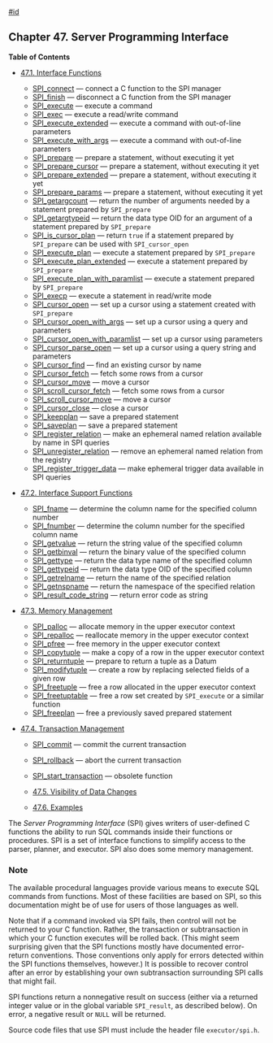 [#id](#SPI)

## Chapter 47. Server Programming Interface

**Table of Contents**

* [47.1. Interface Functions](spi-interface)

    * [SPI\_connect](spi-spi-connect) — connect a C function to the SPI manager
    * [SPI\_finish](spi-spi-finish) — disconnect a C function from the SPI manager
    * [SPI\_execute](spi-spi-execute) — execute a command
    * [SPI\_exec](spi-spi-exec) — execute a read/write command
    * [SPI\_execute\_extended](spi-spi-execute-extended) — execute a command with out-of-line parameters
    * [SPI\_execute\_with\_args](spi-spi-execute-with-args) — execute a command with out-of-line parameters
    * [SPI\_prepare](spi-spi-prepare) — prepare a statement, without executing it yet
    * [SPI\_prepare\_cursor](spi-spi-prepare-cursor) — prepare a statement, without executing it yet
    * [SPI\_prepare\_extended](spi-spi-prepare-extended) — prepare a statement, without executing it yet
    * [SPI\_prepare\_params](spi-spi-prepare-params) — prepare a statement, without executing it yet
    * [SPI\_getargcount](spi-spi-getargcount) — return the number of arguments needed by a statement prepared by `SPI_prepare`
    * [SPI\_getargtypeid](spi-spi-getargtypeid) — return the data type OID for an argument of a statement prepared by `SPI_prepare`
    * [SPI\_is\_cursor\_plan](spi-spi-is-cursor-plan) — return `true` if a statement prepared by `SPI_prepare` can be used with `SPI_cursor_open`
    * [SPI\_execute\_plan](spi-spi-execute-plan) — execute a statement prepared by `SPI_prepare`
    * [SPI\_execute\_plan\_extended](spi-spi-execute-plan-extended) — execute a statement prepared by `SPI_prepare`
    * [SPI\_execute\_plan\_with\_paramlist](spi-spi-execute-plan-with-paramlist) — execute a statement prepared by `SPI_prepare`
    * [SPI\_execp](spi-spi-execp) — execute a statement in read/write mode
    * [SPI\_cursor\_open](spi-spi-cursor-open) — set up a cursor using a statement created with `SPI_prepare`
    * [SPI\_cursor\_open\_with\_args](spi-spi-cursor-open-with-args) — set up a cursor using a query and parameters
    * [SPI\_cursor\_open\_with\_paramlist](spi-spi-cursor-open-with-paramlist) — set up a cursor using parameters
    * [SPI\_cursor\_parse\_open](spi-spi-cursor-parse-open) — set up a cursor using a query string and parameters
    * [SPI\_cursor\_find](spi-spi-cursor-find) — find an existing cursor by name
    * [SPI\_cursor\_fetch](spi-spi-cursor-fetch) — fetch some rows from a cursor
    * [SPI\_cursor\_move](spi-spi-cursor-move) — move a cursor
    * [SPI\_scroll\_cursor\_fetch](spi-spi-scroll-cursor-fetch) — fetch some rows from a cursor
    * [SPI\_scroll\_cursor\_move](spi-spi-scroll-cursor-move) — move a cursor
    * [SPI\_cursor\_close](spi-spi-cursor-close) — close a cursor
    * [SPI\_keepplan](spi-spi-keepplan) — save a prepared statement
    * [SPI\_saveplan](spi-spi-saveplan) — save a prepared statement
    * [SPI\_register\_relation](spi-spi-register-relation) — make an ephemeral named relation available by name in SPI queries
    * [SPI\_unregister\_relation](spi-spi-unregister-relation) — remove an ephemeral named relation from the registry
    * [SPI\_register\_trigger\_data](spi-spi-register-trigger-data) — make ephemeral trigger data available in SPI queries

* [47.2. Interface Support Functions](spi-interface-support)

    * [SPI\_fname](spi-spi-fname) — determine the column name for the specified column number
    * [SPI\_fnumber](spi-spi-fnumber) — determine the column number for the specified column name
    * [SPI\_getvalue](spi-spi-getvalue) — return the string value of the specified column
    * [SPI\_getbinval](spi-spi-getbinval) — return the binary value of the specified column
    * [SPI\_gettype](spi-spi-gettype) — return the data type name of the specified column
    * [SPI\_gettypeid](spi-spi-gettypeid) — return the data type OID of the specified column
    * [SPI\_getrelname](spi-spi-getrelname) — return the name of the specified relation
    * [SPI\_getnspname](spi-spi-getnspname) — return the namespace of the specified relation
    * [SPI\_result\_code\_string](spi-spi-result-code-string) — return error code as string

* [47.3. Memory Management](spi-memory)

    * [SPI\_palloc](spi-spi-palloc) — allocate memory in the upper executor context
    * [SPI\_repalloc](spi-realloc) — reallocate memory in the upper executor context
    * [SPI\_pfree](spi-spi-pfree) — free memory in the upper executor context
    * [SPI\_copytuple](spi-spi-copytuple) — make a copy of a row in the upper executor context
    * [SPI\_returntuple](spi-spi-returntuple) — prepare to return a tuple as a Datum
    * [SPI\_modifytuple](spi-spi-modifytuple) — create a row by replacing selected fields of a given row
    * [SPI\_freetuple](spi-spi-freetuple) — free a row allocated in the upper executor context
    * [SPI\_freetuptable](spi-spi-freetupletable) — free a row set created by `SPI_execute` or a similar function
    * [SPI\_freeplan](spi-spi-freeplan) — free a previously saved prepared statement

* [47.4. Transaction Management](spi-transaction)

    * [SPI\_commit](spi-spi-commit) — commit the current transaction
    * [SPI\_rollback](spi-spi-rollback) — abort the current transaction
    * [SPI\_start\_transaction](spi-spi-start-transaction) — obsolete function

  * [47.5. Visibility of Data Changes](spi-visibility)
  * [47.6. Examples](spi-examples)



The *Server Programming Interface* (SPI) gives writers of user-defined C functions the ability to run SQL commands inside their functions or procedures. SPI is a set of interface functions to simplify access to the parser, planner, and executor. SPI also does some memory management.

### Note

The available procedural languages provide various means to execute SQL commands from functions. Most of these facilities are based on SPI, so this documentation might be of use for users of those languages as well.

Note that if a command invoked via SPI fails, then control will not be returned to your C function. Rather, the transaction or subtransaction in which your C function executes will be rolled back. (This might seem surprising given that the SPI functions mostly have documented error-return conventions. Those conventions only apply for errors detected within the SPI functions themselves, however.) It is possible to recover control after an error by establishing your own subtransaction surrounding SPI calls that might fail.

SPI functions return a nonnegative result on success (either via a returned integer value or in the global variable `SPI_result`, as described below). On error, a negative result or `NULL` will be returned.

Source code files that use SPI must include the header file `executor/spi.h`.